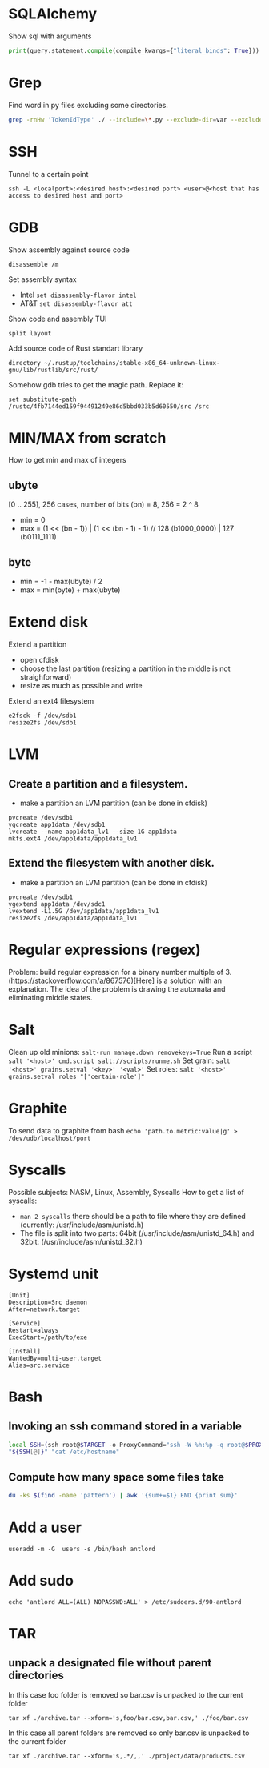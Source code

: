 # SQLAlchemy
Show sql with arguments
```python
print(query.statement.compile(compile_kwargs={"literal_binds": True}))
```

# Grep
Find word in py files excluding some directories.
```bash
grep -rnHw 'TokenIdType' ./ --include=\*.py --exclude-dir=var --exclude-dir=web --exclude-dir=.venv
```
# SSH

Tunnel to a certain point

```
ssh -L <localport>:<desired host>:<desired port> <user>@<host that has access to desired host and port>
```

# GDB

Show assembly against source code
```
disassemble /m
```

Set assembly syntax

* Intel `set disassembly-flavor intel`
* AT&T `set disassembly-flavor att`

Show code and assembly TUI
```
split layout
```

Add source code of Rust standart library
```
directory ~/.rustup/toolchains/stable-x86_64-unknown-linux-gnu/lib/rustlib/src/rust/
```

Somehow gdb tries to get the magic path. Replace it:
```
set substitute-path /rustc/4fb7144ed159f94491249e86d5bbd033b5d60550/src /src
```

# MIN/MAX from scratch

How to get min and max of integers

## ubyte

[0 .. 255], 256 cases, number of bits (bn) = 8, 256 = 2 ^ 8

* min = 0
* max = (1 << (bn - 1)) | (1 << (bn - 1) - 1) // 128 (b1000_0000) | 127 (b0111_1111)

## byte

* min = -1 - max(ubyte) / 2
* max = min(byte) + max(ubyte)

# Extend disk

Extend a partition

* open cfdisk
* choose the last partition (resizing a partition in the middle is not straighforward)
* resize as much as possible and write

Extend an ext4 filesystem
```
e2fsck -f /dev/sdb1
resize2fs /dev/sdb1
```

# LVM

## Create a partition and a filesystem.

* make a partition an LVM partition (can be done in cfdisk)

```
pvcreate /dev/sdb1
vgcreate app1data /dev/sdb1
lvcreate --name app1data_lv1 --size 1G app1data
mkfs.ext4 /dev/app1data/app1data_lv1
```

## Extend the filesystem with another disk.

* make a partition an LVM partition (can be done in cfdisk)

```
pvcreate /dev/sdb1
vgextend app1data /dev/sdc1
lvextend -L1.5G /dev/app1data/app1data_lv1
resize2fs /dev/app1data/app1data_lv1
```

# Regular expressions (regex)

Problem: build regular expression for a binary number multiple of 3.
(https://stackoverflow.com/a/867576)[Here] is a solution with an explanation.
The idea of the problem is drawing the automata and eliminating middle states. 

# Salt
Clean up old minions: `salt-run manage.down removekeys=True`
Run a script `salt '<host>' cmd.script salt://scripts/runme.sh`
Set grain: `salt '<host>' grains.setval '<key>' '<val>'`
Set roles: `salt '<host>' grains.setval roles "['certain-role']"`

# Graphite
To send data to graphite from bash `echo 'path.to.metric:value|g' > /dev/udb/localhost/port`

# Syscalls
Possible subjects: NASM, Linux, Assembly, Syscalls
How to get a list of syscalls:
- `man 2 syscalls` there should be a path to file where they are defined (currently: /usr/include/asm/unistd.h)
- The file is split into two parts: 64bit (/usr/include/asm/unistd_64.h) and 32bit: (/usr/include/asm/unistd_32.h)

# Systemd unit
```
[Unit]
Description=Src daemon
After=network.target

[Service]
Restart=always
ExecStart=/path/to/exe

[Install]
WantedBy=multi-user.target
Alias=src.service
```

# Bash 

## Invoking an ssh command stored in a variable

```bash
local SSH=(ssh root@$TARGET -o ProxyCommand="ssh -W %h:%p -q root@$PROXY" -o StrictHostKeyChecking=no -o UserKnownHostsFile=/dev/null)
"${SSH[@]}" "cat /etc/hostname"
```

## Compute how many space some files take

```bash
du -ks $(find -name 'pattern') | awk '{sum+=$1} END {print sum}'
```

# Add a user

```
useradd -m -G  users -s /bin/bash antlord
```


# Add sudo

```
echo 'antlord ALL=(ALL) NOPASSWD:ALL' > /etc/sudoers.d/90-antlord
```

# TAR

## unpack a designated file without parent directories

In this case foo folder is removed so bar.csv is unpacked to the current folder

```
tar xf ./archive.tar --xform='s,foo/bar.csv,bar.csv,' ./foo/bar.csv
```

In this case all parent folders are removed so only bar.csv is unpacked to the current folder

```
tar xf ./archive.tar --xform='s,.*/,,' ./project/data/products.csv
```
